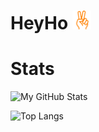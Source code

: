 # HeyHo <img src="https://github.com/nilsertle/nilsertle/blob/main/src/peace.png" width="30px">

# Stats

![My GitHub Stats](https://github-readme-stats.vercel.app/api?username=nilsertle&theme=github_dark&show_icons=true)

![Top Langs](https://github-readme-stats.vercel.app/api/top-langs/?username=nilsertle&hide=javascript,html)
